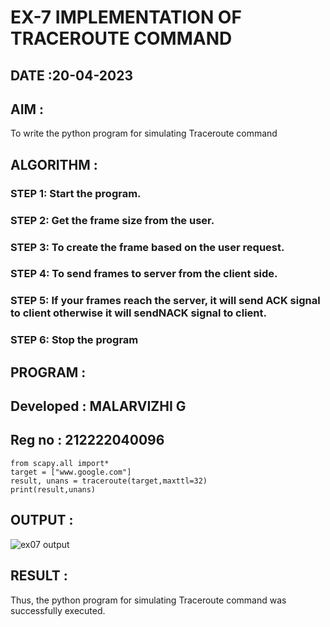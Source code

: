 # EX-7 IMPLEMENTATION OF TRACEROUTE COMMAND

## DATE :20-04-2023

## AIM :
To write the python program for simulating Traceroute command
## ALGORITHM :

### STEP 1: Start the program.
### STEP 2: Get the frame size from the user.
### STEP 3: To create the frame based on the user request.
### STEP 4: To send frames to server from the client side.
### STEP 5: If your frames reach the server, it will send ACK signal to client otherwise it will sendNACK signal to client.
### STEP 6: Stop the program

## PROGRAM :
## Developed : MALARVIZHI G
## Reg no : 212222040096
```
from scapy.all import*
target = ["www.google.com"]
result, unans = traceroute(target,maxttl=32)
print(result,unans)
```
## OUTPUT :
![ex07 output](https://github.com/22008650/EX-7/assets/122548204/2c3b0196-22ce-4dd1-8c5f-6115847b4c8e)



## RESULT :
Thus, the python program for simulating Traceroute command was successfully executed.
